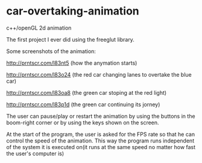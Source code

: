 # car-overtaking-animation
c++/openGL 2d animation

The first project I ever did using the freeglut library.

Some screenshots of the animation:

http://prntscr.com/l83nt5 (how the anymation starts)
  
http://prntscr.com/l83o24 (the red car changing lanes to overtake the blue car)

http://prntscr.com/l83oa8 (the green car stoping at the red light)

http://prntscr.com/l83p1d (the green car continuing its jorney)

The user can pause/play or restart the animation by using the buttons in the boom-right corner or by using the keys shown on the screen.

At the start of the program, the user is asked for the FPS rate so that he can control the speed of the animation. This way the program runs independent of the system it is executed on(it runs at the same speed no matter how fast the user's computer is)
